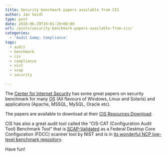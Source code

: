 ```yaml
---
title: Security benchmark papers available from CIS
author: Jan Seidl
type: post
date: 2010-06-29T19:01:29+00:00
url: /posts/security-benchmark-papers-available-from-cis/
categories:
  - 'Audit &amp; Compliance'
tags:
  - audit
  - benchmark
  - cis
  - compliance
  - nist
  - scap
  - security

---
```

The [<acronym title="CIS">Center for Internet Security</acronym>][1] has some great papers on security benchmark for many <acronym title="Operating System">OS</acronym> (All flavours of Windows, Linux and Solaris) and applications (Apache, MSSQL, MySQL, Oracle etc).

The papers are available to download at their [CIS Resources Download][2].

CIS has also a great audit tool called the &#8220;CIS-CAT (Configuration Audit Tool) Benchmark Tool&#8221; that is [<acronym title="Security Content Automation Protocol">SCAP</acronym>-Validated][3] as a Federal Desktop Core Configuration (FDCC) scanner tool by NIST and is in [its wonderful <acronym title="National Checklist Program">NCP</acronym> low-level benchmark repository][4].

Have fun!

 [1]: http://cisecurity.org/
 [2]: http://cisecurity.org/en-us/?route=downloads.multiform
 [3]: http://nvd.nist.gov/validation_cis.cfm
 [4]: http://web.nvd.nist.gov/view/ncp/repository